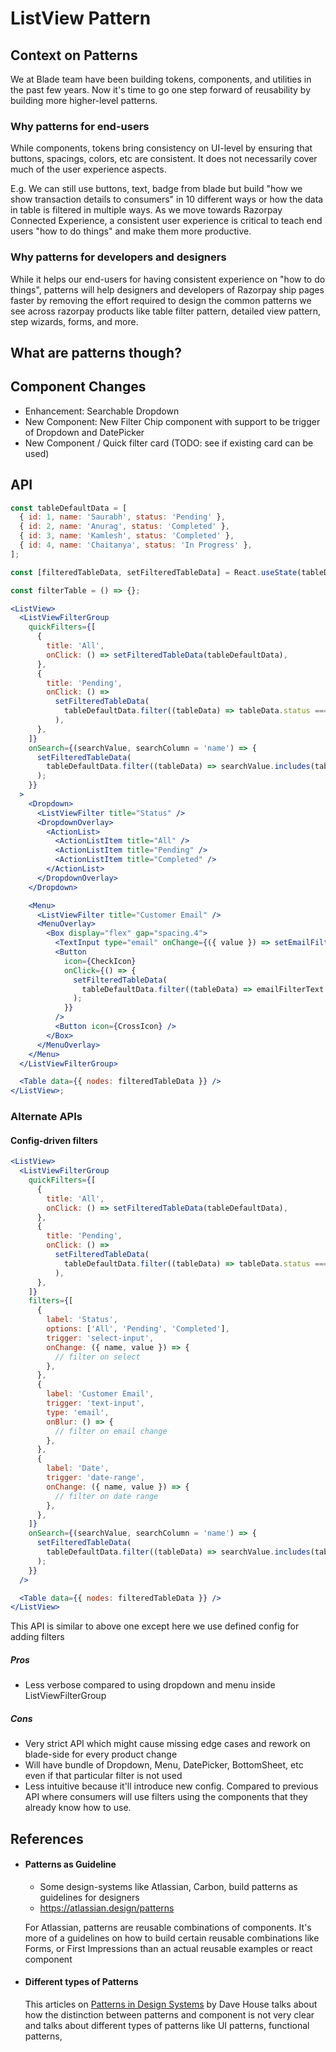 # ListView Pattern

## Context on Patterns

We at Blade team have been building tokens, components, and utilities in the past few years. Now it's time to go one step forward of reusability by building more higher-level patterns.

### Why patterns for end-users

While components, tokens bring consistency on UI-level by ensuring that buttons, spacings, colors, etc are consistent. It does not necessarily cover much of the user experience aspects.

E.g. We can still use buttons, text, badge from blade but build "how we show transaction details to consumers" in 10 different ways or how the data in table is filtered in multiple ways. As we move towards Razorpay Connected Experience, a consistent user experience is critical to teach end users "how to do things" and make them more productive.

### Why patterns for developers and designers

While it helps our end-users for having consistent experience on "how to do things", patterns will help designers and developers of Razorpay ship pages faster by removing the effort required to design the common patterns we see across razorpay products like table filter pattern, detailed view pattern, step wizards, forms, and more.

## What are patterns though?

## Component Changes

- Enhancement: Searchable Dropdown
- New Component: New Filter Chip component with support to be trigger of Dropdown and DatePicker
- New Component / Quick filter card (TODO: see if existing card can be used)

## API

```jsx
const tableDefaultData = [
  { id: 1, name: 'Saurabh', status: 'Pending' },
  { id: 2, name: 'Anurag', status: 'Completed' },
  { id: 3, name: 'Kamlesh', status: 'Completed' },
  { id: 4, name: 'Chaitanya', status: 'In Progress' },
];

const [filteredTableData, setFilteredTableData] = React.useState(tableDefaultData);

const filterTable = () => {};

<ListView>
  <ListViewFilterGroup
    quickFilters={[
      {
        title: 'All',
        onClick: () => setFilteredTableData(tableDefaultData),
      },
      {
        title: 'Pending',
        onClick: () =>
          setFilteredTableData(
            tableDefaultData.filter((tableData) => tableData.status === 'Pending'),
          ),
      },
    ]}
    onSearch={(searchValue, searchColumn = 'name') => {
      setFilteredTableData(
        tableDefaultData.filter((tableData) => searchValue.includes(tableData[searchColumn])),
      );
    }}
  >
    <Dropdown>
      <ListViewFilter title="Status" />
      <DropdownOverlay>
        <ActionList>
          <ActionListItem title="All" />
          <ActionListItem title="Pending" />
          <ActionListItem title="Completed" />
        </ActionList>
      </DropdownOverlay>
    </Dropdown>

    <Menu>
      <ListViewFilter title="Customer Email" />
      <MenuOverlay>
        <Box display="flex" gap="spacing.4">
          <TextInput type="email" onChange={({ value }) => setEmailFilterText(value)} />
          <Button
            icon={CheckIcon}
            onClick={() => {
              setFilteredTableData(
                tableDefaultData.filter((tableData) => emailFilterText.includes(tableData.email)),
              );
            }}
          />
          <Button icon={CrossIcon} />
        </Box>
      </MenuOverlay>
    </Menu>
  </ListViewFilterGroup>

  <Table data={{ nodes: filteredTableData }} />
</ListView>;
```

### Alternate APIs

#### Config-driven filters

```jsx
<ListView>
  <ListViewFilterGroup
    quickFilters={[
      {
        title: 'All',
        onClick: () => setFilteredTableData(tableDefaultData),
      },
      {
        title: 'Pending',
        onClick: () =>
          setFilteredTableData(
            tableDefaultData.filter((tableData) => tableData.status === 'Pending'),
          ),
      },
    ]}
    filters={[
      {
        label: 'Status',
        options: ['All', 'Pending', 'Completed'],
        trigger: 'select-input',
        onChange: ({ name, value }) => {
          // filter on select
        },
      },
      {
        label: 'Customer Email',
        trigger: 'text-input',
        type: 'email',
        onBlur: () => {
          // filter on email change
        },
      },
      {
        label: 'Date',
        trigger: 'date-range',
        onChange: ({ name, value }) => {
          // filter on date range
        },
      },
    ]}
    onSearch={(searchValue, searchColumn = 'name') => {
      setFilteredTableData(
        tableDefaultData.filter((tableData) => searchValue.includes(tableData[searchColumn])),
      );
    }}
  />

  <Table data={{ nodes: filteredTableData }} />
</ListView>
```

This API is similar to above one except here we use defined config for adding filters

##### Pros

- Less verbose compared to using dropdown and menu inside ListViewFilterGroup

##### Cons

- Very strict API which might cause missing edge cases and rework on blade-side for every product change
- Will have bundle of Dropdown, Menu, DatePicker, BottomSheet, etc even if that particular filter is not used
- Less intuitive because it'll introduce new config. Compared to previous API where consumers will use filters using the components that they already know how to use.

## References

- #### Patterns as Guideline

  - Some design-systems like Atlassian, Carbon, build patterns as guidelines for designers
  - https://atlassian.design/patterns

  For Atlassian, patterns are reusable combinations of components. It's more of a guidelines on how to build certain reusable combinations like Forms, or First Impressions than an actual reusable examples or react component

- #### Different types of Patterns

  This articles on [Patterns in Design Systems](https://iknowdavehouse.medium.com/patterns-in-design-systems-0afc4249bae6) by Dave House talks about how the distinction between patterns and component is not very clear and talks about different types of patterns like UI patterns, functional patterns,
